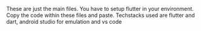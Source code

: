 These are just the main files. You have to setup flutter in your environment. Copy the code within these files and paste. Techstacks used are flutter and dart, android studio for emulation and vs code 
